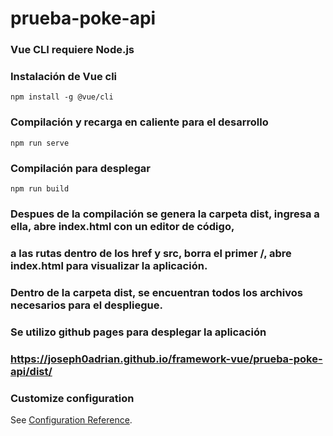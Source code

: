 # prueba-poke-api

### Vue CLI requiere Node.js
### Instalación de Vue cli
```
npm install -g @vue/cli
```

### Compilación y recarga en caliente para el desarrollo
```
npm run serve
```

### Compilación para desplegar
```
npm run build
```
### Despues de la compilación se genera la carpeta dist, ingresa a ella, abre index.html con un editor de código,
### a las rutas dentro de los href y src, borra el primer /, abre index.html para visualizar la aplicación.
### Dentro de la carpeta dist, se encuentran todos los archivos necesarios para el despliegue.
### Se utilizo github pages para desplegar la aplicación
### https://joseph0adrian.github.io/framework-vue/prueba-poke-api/dist/

### Customize configuration
See [Configuration Reference](https://cli.vuejs.org/config/).

